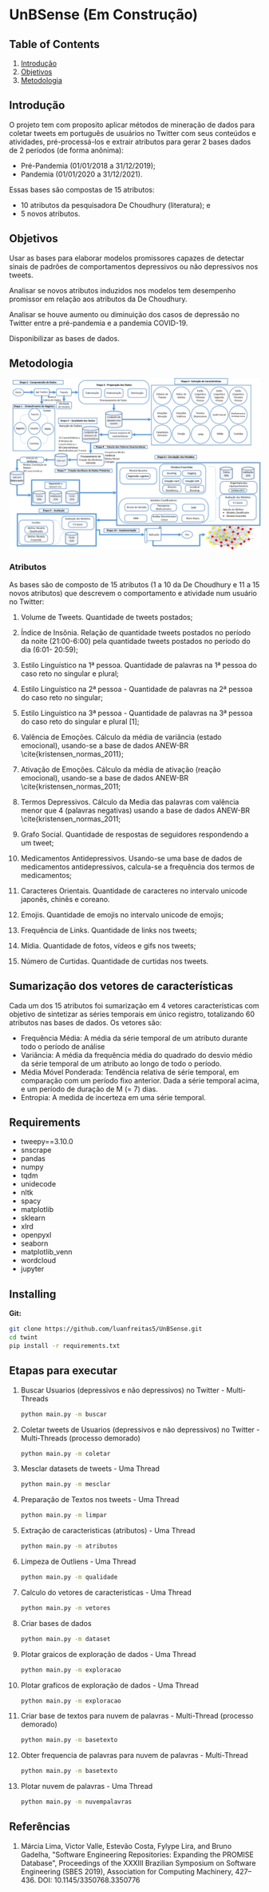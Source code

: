 # UnBSense (Em Construção)

## Table of Contents
   1. [Introdução](#Introdução)
   2. [Objetivos](#Objetivos)
   3. [Metodologia](#Metodologia)


## Introdução

O projeto tem com proposito aplicar métodos de mineração de dados para coletar tweets em português de usuários no Twitter com seus conteúdos e atividades, pré-processá-los e extrair atributos para gerar 2 bases dados de 2 períodos (de forma anônima):
 - Pré-Pandemia (01/01/2018 a 31/12/2019);
 - Pandemia (01/01/2020 a 31/12/2021). 

Essas bases são compostas de 15 atributos:
- 10 atributos da pesquisadora De Choudhury (literatura); e 
- 5 novos atributos. 

## Objetivos

Usar as bases para elaborar modelos promissores capazes de detectar sinais de padrões de comportamentos depressivos ou não depressivos nos tweets.

Analisar se novos atributos induzidos nos modelos tem desempenho promissor em relação aos atributos da De Choudhury.

Analisar se houve aumento ou diminuição dos casos de depressão no Twitter entre a pré-pandemia e a pandemia COVID-19.

Disponibilizar as bases de dados.

## Metodologia

![metodologia](metodologia.png)

### Atributos

As bases são de composto de 15 atributos (1 a 10 da De Choudhury e 11 a 15 novos atributos) que descrevem o comportamento e atividade num usuário no Twitter:



1. Volume de Tweets. Quantidade de tweets postados;
    
1. Índice de Insônia. Relação de quantidade tweets postados no período da noite (21:00-6:00) pela quantidade tweets postados no período do dia (6:01- 20:59);
    
1. Estilo Linguístico na 1ª pessoa. Quantidade de palavras na 1ª pessoa do caso reto no singular e plural;
    
1. Estilo Linguístico na 2ª pessoa - Quantidade de palavras na 2ª pessoa do caso reto no singular;
    
1. Estilo Linguístico na 3ª pessoa - Quantidade de palavras na 3ª pessoa do caso reto do singular e plural [1];
    
1. Valência de Emoções. Cálculo da média de variância (estado emocional), usando-se a base de dados ANEW-BR \cite{kristensen_normas_2011};
    
1. Ativação de Emoções. Cálculo da média de ativação (reação emocional), usando-se a base de dados ANEW-BR \cite{kristensen_normas_2011;
    
1. Termos Depressivos. Cálculo da Media das palavras com valência menor que 4 (palavras negativas) usando a base de dados ANEW-BR \cite{kristensen_normas_2011;
    
1. Grafo Social. Quantidade de respostas de seguidores respondendo a um tweet;
    
1. Medicamentos Antidepressivos. Usando-se uma base de dados de medicamentos antidepressivos, calcula-se a frequência dos termos de medicamentos;
    
1. Caracteres Orientais. Quantidade de caracteres no intervalo unicode japonês, chinês e coreano. 

1. Emojis. Quantidade de emojis no intervalo unicode de emojis;
    
1. Frequência de Links. Quantidade de links nos tweets;
    
1. Mídia. Quantidade de fotos, vídeos e gifs nos tweets;
    
1. Número de Curtidas. Quantidade de curtidas nos tweets.

## Sumarização dos vetores de características 

Cada um dos 15 atributos foi sumarização em 4 vetores características com objetivo de sintetizar as séries temporais em único registro, totalizando 60 atributos nas bases de dados. Os vetores são:

- Frequência Média: A média da série temporal de um atributo durante todo o período de análise
- Variância: A média da frequência média do quadrado do desvio médio da série temporal de um atributo ao longo de todo o período.
- Média Móvel Ponderada: Tendência relativa de série temporal, em comparação com um período fixo anterior.  Dada a série temporal acima, e um período de duração de M (= 7) dias.
- Entropia: A medida de incerteza em uma série temporal.




## Requirements

- tweepy==3.10.0
- snscrape
- pandas
- numpy
- tqdm
- unidecode
- nltk
- spacy
- matplotlib
- sklearn
- xlrd
- openpyxl
- seaborn
- matplotlib_venn
- wordcloud
- jupyter

## Installing

**Git:**
```bash
git clone https://github.com/luanfreitas5/UnBSense.git
cd twint
pip install -r requirements.txt
```

## Etapas para executar 

1. Buscar Usuarios (depressivos e não depressivos) no Twitter - Multi-Threads
    ```bash    
    python main.py -m buscar
    ```

2. Coletar tweets de Usuarios (depressivos e não depressivos) no Twitter - Multi-Threads  (processo demorado)
    ```bash    
    python main.py -m coletar
    ```
    
3. Mesclar datasets de tweets - Uma Thread
    ```bash    
    python main.py -m mesclar
    ```
    
4. Preparação de Textos nos tweets - Uma Thread
    ```bash    
    python main.py -m limpar
    ```
    
5. Extração de caracteristicas (atributos) - Uma Thread
    ```bash    
    python main.py -m atributos
    ```
    
6. Limpeza de Outliens - Uma Thread
    ```bash    
    python main.py -m qualidade
    ```
    
7. Calculo do vetores de caracteristicas - Uma Thread
    ```bash    
    python main.py -m vetores
    ```
    
8. Criar bases de dados
    ```bash    
    python main.py -m dataset
    ```
    
9. Plotar graicos de exploração de dados - Uma Thread
    ```bash    
    python main.py -m exploracao
    ```
    
9. Plotar graficos de exploração de dados - Uma Thread
    ```bash    
    python main.py -m exploracao
    ```
    
10. Criar base de textos para nuvem de palavras - Multi-Thread (processo demorado)
    ```bash    
    python main.py -m basetexto
    ```
    
11. Obter frequencia de palavras para nuvem de palavras - Multi-Thread
    ```bash    
    python main.py -m basetexto
    ```
    
12. Plotar nuvem de palavras - Uma Thread
    ```bash    
    python main.py -m nuvempalavras
    ```


## Referências

1. <a href="#" id="ref-1"></a> Márcia Lima, Victor Valle, Estevão Costa, Fylype Lira, and Bruno Gadelha, "Software Engineering Repositories: Expanding the PROMISE Database", Proceedings of the XXXIII Brazilian Symposium on Software Engineering (SBES 2019), Association for Computing Machinery, 427–436. DOI: 10.1145/3350768.3350776